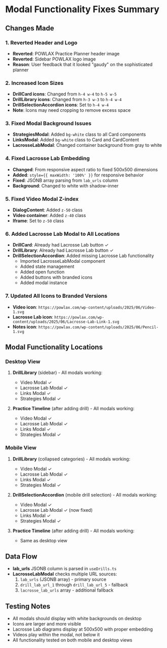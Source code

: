 # Modal Functionality Fixes Summary

## Changes Made

### 1. Reverted Header and Logo
- **Reverted**: POWLAX Practice Planner header image
- **Reverted**: Sidebar POWLAX logo image
- **Reason**: User feedback that it looked "gaudy" on the sophisticated planner

### 2. Increased Icon Sizes
- **DrillCard icons**: Changed from `h-4 w-4` to `h-5 w-5`
- **DrillLibrary icons**: Changed from `h-3 w-3` to `h-4 w-4`
- **DrillSelectionAccordion icons**: Set to `h-4 w-4`
- **Note**: Icons may need cropping to remove excess space

### 3. Fixed Modal Background Issues
- **StrategiesModal**: Added `bg-white` class to all Card components
- **LinksModal**: Added `bg-white` class to Card and CardContent
- **LacrosseLabModal**: Changed container background from gray to white

### 4. Fixed Lacrosse Lab Embedding
- **Changed**: From responsive aspect ratio to fixed 500x500 dimensions
- **Added**: `style={{ maxWidth: '100%' }}` for responsive behavior
- **Fixed**: JSONB array parsing from `lab_urls` column
- **Background**: Changed to white with shadow-inner

### 5. Fixed Video Modal Z-index
- **DialogContent**: Added `z-50` class
- **Video container**: Added `z-40` class
- **Iframe**: Set to `z-50` class

### 6. Added Lacrosse Lab Modal to All Locations
- **DrillCard**: Already had Lacrosse Lab button ✓
- **DrillLibrary**: Already had Lacrosse Lab button ✓
- **DrillSelectionAccordion**: Added missing Lacrosse Lab functionality
  - Imported LacrosseLabModal component
  - Added state management
  - Added open function
  - Added buttons with branded icons
  - Added modal instance

### 7. Updated All Icons to Branded Versions
- **Video icon**: `https://powlax.com/wp-content/uploads/2025/06/Video-1.svg`
- **Lacrosse Lab icon**: `https://powlax.com/wp-content/uploads/2025/06/Lacrosse-Lab-Link-1.svg`
- **Notes icon**: `https://powlax.com/wp-content/uploads/2025/06/Pencil-1.svg`

## Modal Functionality Locations

### Desktop View
1. **DrillLibrary** (sidebar) - All modals working:
   - Video Modal ✓
   - Lacrosse Lab Modal ✓
   - Links Modal ✓
   - Strategies Modal ✓

2. **Practice Timeline** (after adding drill) - All modals working:
   - Video Modal ✓
   - Lacrosse Lab Modal ✓
   - Links Modal ✓
   - Strategies Modal ✓

### Mobile View
1. **DrillLibrary** (collapsed categories) - All modals working:
   - Video Modal ✓
   - Lacrosse Lab Modal ✓
   - Links Modal ✓
   - Strategies Modal ✓

2. **DrillSelectionAccordion** (mobile drill selection) - All modals working:
   - Video Modal ✓
   - Lacrosse Lab Modal ✓ (now fixed)
   - Links Modal ✓
   - Strategies Modal ✓

3. **Practice Timeline** (after adding drill) - All modals working:
   - Same as desktop view

## Data Flow
- **lab_urls** JSONB column is parsed in `useDrills.ts`
- **LacrosseLabModal** checks multiple URL sources:
  1. `lab_urls` (JSONB array) - primary source
  2. `drill_lab_url_1` through `drill_lab_url_5` - fallback
  3. `lacrosse_lab_urls` array - additional fallback

## Testing Notes
- All modals should display with white backgrounds on desktop
- Icons are larger and more visible
- Lacrosse Lab diagrams display at 500x500 with proper embedding
- Videos play within the modal, not below it
- All functionality tested on both mobile and desktop views